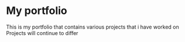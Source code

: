 # My portfolio
This is my portfolio that contains various projects that i have worked on
Projects will continue to differ